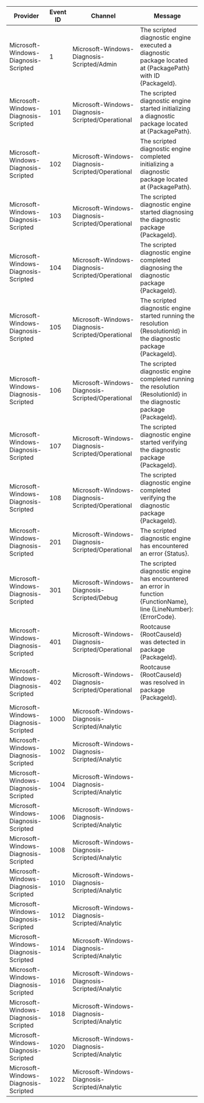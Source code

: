 Provider                              |  Event ID  |  Channel                                           |  Message
--------------------------------------|------------|----------------------------------------------------|-----------------------------------------------------------------------------------------------------------------------
Microsoft-Windows-Diagnosis-Scripted  |  1         |  Microsoft-Windows-Diagnosis-Scripted/Admin        |  The scripted diagnostic engine executed a diagnostic package located at {PackagePath} with ID {PackageId}.
Microsoft-Windows-Diagnosis-Scripted  |  101       |  Microsoft-Windows-Diagnosis-Scripted/Operational  |  The scripted diagnostic engine started initializing a diagnostic package located at {PackagePath}.
Microsoft-Windows-Diagnosis-Scripted  |  102       |  Microsoft-Windows-Diagnosis-Scripted/Operational  |  The scripted diagnostic engine completed initializing a diagnostic package located at {PackagePath}.
Microsoft-Windows-Diagnosis-Scripted  |  103       |  Microsoft-Windows-Diagnosis-Scripted/Operational  |  The scripted diagnostic engine started diagnosing the diagnostic package {PackageId}.
Microsoft-Windows-Diagnosis-Scripted  |  104       |  Microsoft-Windows-Diagnosis-Scripted/Operational  |  The scripted diagnostic engine completed diagnosing the diagnostic package {PackageId}.
Microsoft-Windows-Diagnosis-Scripted  |  105       |  Microsoft-Windows-Diagnosis-Scripted/Operational  |  The scripted diagnostic engine started running the resolution {ResolutionId} in the diagnostic package {PackageId}.
Microsoft-Windows-Diagnosis-Scripted  |  106       |  Microsoft-Windows-Diagnosis-Scripted/Operational  |  The scripted diagnostic engine completed running the resolution {ResolutionId} in the diagnostic package {PackageId}.
Microsoft-Windows-Diagnosis-Scripted  |  107       |  Microsoft-Windows-Diagnosis-Scripted/Operational  |  The scripted diagnostic engine started verifying the diagnostic package {PackageId}.
Microsoft-Windows-Diagnosis-Scripted  |  108       |  Microsoft-Windows-Diagnosis-Scripted/Operational  |  The scripted diagnostic engine completed verifying the diagnostic package {PackageId}.
Microsoft-Windows-Diagnosis-Scripted  |  201       |  Microsoft-Windows-Diagnosis-Scripted/Operational  |  The scripted diagnostic engine has encountered an error {Status}.
Microsoft-Windows-Diagnosis-Scripted  |  301       |  Microsoft-Windows-Diagnosis-Scripted/Debug        |  The scripted diagnostic engine has encountered an error in function {FunctionName}, line {LineNumber}: {ErrorCode}.
Microsoft-Windows-Diagnosis-Scripted  |  401       |  Microsoft-Windows-Diagnosis-Scripted/Operational  |  Rootcause {RootCauseId} was detected in package {PackageId}.
Microsoft-Windows-Diagnosis-Scripted  |  402       |  Microsoft-Windows-Diagnosis-Scripted/Operational  |  Rootcause {RootCauseId} was resolved in package {PackageId}.
Microsoft-Windows-Diagnosis-Scripted  |  1000      |  Microsoft-Windows-Diagnosis-Scripted/Analytic     |
Microsoft-Windows-Diagnosis-Scripted  |  1002      |  Microsoft-Windows-Diagnosis-Scripted/Analytic     |
Microsoft-Windows-Diagnosis-Scripted  |  1004      |  Microsoft-Windows-Diagnosis-Scripted/Analytic     |
Microsoft-Windows-Diagnosis-Scripted  |  1006      |  Microsoft-Windows-Diagnosis-Scripted/Analytic     |
Microsoft-Windows-Diagnosis-Scripted  |  1008      |  Microsoft-Windows-Diagnosis-Scripted/Analytic     |
Microsoft-Windows-Diagnosis-Scripted  |  1010      |  Microsoft-Windows-Diagnosis-Scripted/Analytic     |
Microsoft-Windows-Diagnosis-Scripted  |  1012      |  Microsoft-Windows-Diagnosis-Scripted/Analytic     |
Microsoft-Windows-Diagnosis-Scripted  |  1014      |  Microsoft-Windows-Diagnosis-Scripted/Analytic     |
Microsoft-Windows-Diagnosis-Scripted  |  1016      |  Microsoft-Windows-Diagnosis-Scripted/Analytic     |
Microsoft-Windows-Diagnosis-Scripted  |  1018      |  Microsoft-Windows-Diagnosis-Scripted/Analytic     |
Microsoft-Windows-Diagnosis-Scripted  |  1020      |  Microsoft-Windows-Diagnosis-Scripted/Analytic     |
Microsoft-Windows-Diagnosis-Scripted  |  1022      |  Microsoft-Windows-Diagnosis-Scripted/Analytic     |